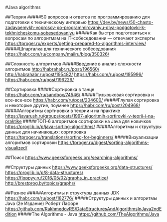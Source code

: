 #Java algorithms

##Теория
#####50 вопросов и ответов по программированию для подготовки к техническому интервью
https://dev.by/news/50-chasto-zadavaemykh-voprosov-po-programmirovaniyu-dlya-podgotovki-k-tekhnicheskomu-sobesedovaniyu
#####Как быстро подготовиться к вопросам по алгоритмам на IT-собеседовании — отвечают эксперты
https://tproger.ru/experts/getting-prepared-to-algorithms-interview/
#####Шпаргалка для технического собеседования
https://habr.com/ru/company/mailru/blog/350326/

##Сложность алгоритмов
#####Введение в анализ сложности алгоритмов
http://habrahabr.ru/post/196560/
http://habrahabr.ru/post/195482/
https://habr.com/ru/post/195996/
https://habr.com/ru/post/196226/

##Сортировка
#####Сортировка в танце
https://habr.com/ru/sandbox/74546/
#####Пузырьковая сортировка и все-все-все
https://habr.com/ru/post/204600/
#####Глупая сортировка и некоторые другие, поумнее
https://habr.com/ru/post/204968/
#####Алгоритмы сортировки в теории и на практике
https://javarush.ru/groups/posts/1997-algoritmih-sortirovki-v-teorii-i-na-praktike
#####ТОП-6 алгоритмов сортировки на Java для новичков
https://proglib.io/p/java-sorting-algorithms/
#####Алгоритмы и структуры данных для начинающих: сортировка
https://tproger.ru/translations/sorting-for-beginners/
#####Визуализации алгоритмов сортировки
https://tproger.ru/digest/sorting-algorithms-visualized/

##Поиск
https://www.geeksforgeeks.org/searching-algorithms/

##Структуры данных
https://www.geeksforgeeks.org/data-structures/
https://proglib.io/p/8-data-structures/
https://floppyy.ru/2016/05/02/graphs_in_practice/
http://brestprog.by/topics/graphs/		

##Разное
#####Алгоритмы и структуры данных JDK
https://habr.com/ru/post/182776/
#####Структуры данных и алгоритмы Java (2е Издание) Роберт Лафоре
https://github.com/RakhmedovRS/DataStructuresAndAlgorithmsInJava2ndEdition
#####The Algorithms - Java
https://github.com/TheAlgorithms/Java